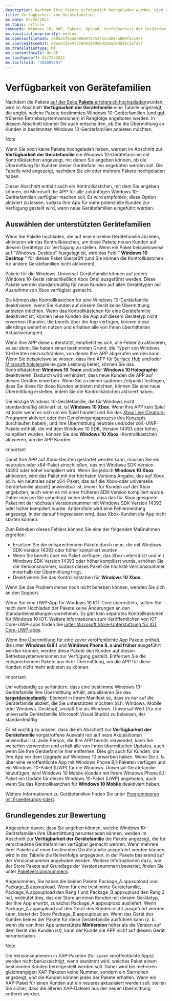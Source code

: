 ```yaml
---
description: Nachdem Ihre Pakete erfolgreich hochgeladen wurden, wird eine Tabelle angezeigt, in der angegeben wird, welche Pakete bestimmten Windows 10-Gerätefamilien (und ggf. früheren Betriebssystemversionen) in Rangfolge angeboten werden.
title: Verfügbarkeit von Gerätefamilien
ms.date: 02/26/2021
ms.topic: article
keywords: Windows 10, UWP, Pakete, Upload, Verfügbarkeit der Gerätefamilie
ms.localizationpriority: medium
ms.openlocfilehash: 3885a5f85a8380e87d753721c6b9ca8b0facc475
ms.sourcegitcommit: e8ea2a36e4f2b9e0326958d226a36dd30c3efa57
ms.translationtype: MT
ms.contentlocale: de-DE
ms.lasthandoff: 03/25/2021
ms.locfileid: "105099791"
---
```

# <a name="device-family-availability"></a>Verfügbarkeit von Gerätefamilien

Nachdem die Pakete [auf der Seite **Pakete** erfolgreich hochgeladen](upload-app-packages.md)wurden, wird im Abschnitt **Verfügbarkeit der Gerätefamilie** eine Tabelle angezeigt, die angibt, welche Pakete bestimmten Windows 10-Gerätefamilien (und ggf. früheren Betriebssystemversionen) in Rangfolge angeboten werden. In diesem Abschnitt können Sie auch entscheiden, ob Sie die Übermittlung an Kunden in bestimmten Windows 10-Gerätefamilien anbieten möchten.

> [!NOTE]
> Wenn Sie noch keine Pakete hochgeladen haben, werden im Abschnitt zur **Verfügbarkeit der Gerätefamilie** die Windows 10-Gerätefamilien mit Kontrollkästchen angezeigt, mit denen Sie angeben können, ob die Übermittlung für Kunden dieser Gerätefamilien angeboten werden soll. Die Tabelle wird angezeigt, nachdem Sie ein oder mehrere Pakete hochgeladen haben.

Dieser Abschnitt enthält auch ein Kontrollkästchen, mit dem Sie angeben können, ob Microsoft die APP für alle zukünftigen Windows 10-Gerätefamilien verfügbar machen soll. Es wird empfohlen, diese Option aktiviert zu lassen, sodass Ihre App für mehr potenzielle Kunden zur Verfügung gestellt wird, wenn neue Gerätefamilien eingeführt werden.


## <a name="choosing-which-device-families-to-support"></a>Auswählen der unterstützten Gerätefamilien

Wenn Sie Pakete hochladen, die auf eine einzelne Gerätefamilie abzielen, aktivieren wir das Kontrollkästchen, um diese Pakete neuen Kunden auf diesem Gerätetyp zur Verfügung zu stellen. Wenn ein Paket beispielsweise auf "Windows. Desktop" festgelegt ist, wird das Feld " **Windows 10 Desktop** " für dieses Paket überprüft (und Sie können die Kontrollkästchen für andere Gerätefamilien nicht aktivieren).

Pakete für die Windows. Universal-Gerätefamilie können auf jedem Windows 10-Gerät (einschließlich Xbox One) ausgeführt werden. Diese Pakete werden standardmäßig für neue Kunden auf allen Gerätetypen *mit Ausnahme* von Xbox verfügbar gemacht.

Sie können das Kontrollkästchen für eine Windows 10-Gerätefamilie deaktivieren, wenn Sie Kunden auf diesem Gerät keine Übermittlung anbieten möchten. Wenn das Kontrollkästchen für eine Gerätefamilie deaktiviert ist, können neue Kunden die App auf diesem Gerätetyp nicht erwerben (Kunden, die bereits über die App verfügen, können diese allerdings weiterhin nutzen und erhalten alle von Ihnen übermittelten Aktualisierungen).

Wenn Ihre APP diese unterstützt, empfiehlt es sich, alle Felder zu aktivieren, es sei denn, Sie haben einen bestimmten Grund, die Typen von Windows 10-Geräten einzuschränken, von denen Ihre APP abgerufen werden kann. Wenn Sie beispielsweise wissen, dass Ihre APP für [Surface Hub](https://developer.microsoft.com/windows/surfacehub) und/oder [Microsoft hololens](https://developer.microsoft.com/mixed-reality)keine gute Leistung bietet, können Sie das Kontrollkästchen **Windows 10 Team** und/oder **Windows 10 Holographic** deaktivieren. Dadurch wird verhindert, dass neue Kunden die APP auf diesen Geräten erwerben. Wenn Sie zu einem späteren Zeitpunkt festlegen, dass Sie diese für diese Kunden anbieten möchten, können Sie eine neue Übermittlung erstellen, indem Sie die Kontrollkästchen aktiviert haben.

<span id="xbox" />

Die einzige Windows 10-Gerätefamilie, die für Windows nicht standardmäßig aktiviert ist, ist **Windows 10 Xbox**. Wenn Ihre APP kein Spiel ist (oder wenn es sich um ein Spiel handelt und Sie das [Xbox Live Creators-Programm](/gaming/xbox-live/get-started-with-creators/get-started-with-xbox-live-creators) aktiviert oder den Genehmigungsprozess des [Konzepts](../gaming/concept-approval.md) durchlaufen haben), und ihre Übermittlung neutrale und/oder x64-UWP-Pakete enthält, die mit dem Windows 10 SDK, Version 14393 oder höher, kompiliert wurden, können Sie das **Windows 10 Xbox** -Kontrollkästchen aktivieren, um die APP Kunden

> [!IMPORTANT]
> Damit Ihre APP auf Xbox-Geräten gestartet werden kann, müssen Sie ein neutrales oder x64-Paket einschließen, das mit Windows SDK Version 14393 oder höher kompiliert wird. Wenn Sie jedoch **Windows 10 Xbox** aktivieren, wird das Paket mit der höchsten Versions Angabe, das auf Xbox (d. h. ein neutrales oder x64-Paket, das auf die Xbox-oder universelle Gerätefamilie abzielt) anwendbar ist, immer für Kunden auf der Xbox angeboten, auch wenn es mit einer früheren SDK-Version kompiliert wurde. Daher müssen Sie unbedingt sicherstellen, dass das für Xbox geeignete Paket mit der höchsten Versionsnummer mit Windows SDK-Version 14393 oder höher kompiliert wurde. Andernfalls wird eine Fehlermeldung angezeigt, in der darauf hingewiesen wird, dass Xbox-Kunden die App nicht starten können. 
> 
> Zum Beheben dieses Fehlers können Sie eine der folgenden Maßnahmen ergreifen:
> - Ersetzen Sie die entsprechenden Pakete durch neue, die mit Windows SDK-Version 14393 oder höher kompiliert wurden.
> - Wenn Sie bereits über ein Paket verfügen, das Xbox unterstützt und mit Windows SDK-Version 14393 oder höher kompiliert wurde, erhöhen Sie die Versionsnummer, sodass dieses Paket die höchste Versionsnummer innerhalb der Übermittlung trägt.
> - Deaktivieren Sie das Kontrollkästchen für **Windows 10 Xbox**.
>   
> Wenn Sie das Problem immer noch nicht beheben können, wenden Sie sich an den Support.

Wenn Sie eine UWP-App für Windows 10 IOT Core übermitteln, sollten Sie nach dem Hochladen der Pakete keine Änderungen an den Standardeinstellungen vornehmen. Es gibt kein separates Kontrollkästchen für Windows 10 IOT. Weitere Informationen zum Veröffentlichen von IOT Core-UWP-apps finden Sie [unter Microsoft Store-Unterstützung für IOT Core-UWP-apps](/windows/iot-core/commercialize-your-device/installingandservicing).

Wenn Ihre Übermittlung für eine zuvor veröffentlichte App Pakete enthält, die unter **Windows 8/8.1** und **Windows Phone 8. x und früher** ausgeführt werden können, werden diese Pakete den Kunden auf diesen Betriebssystemversionen zur Verfügung gestellt. Entfernen Sie die entsprechenden Pakete aus ihrer Übermittlung, um die APP für diese Kunden nicht mehr anbieten zu können.

> [!IMPORTANT]
> Um vollständig zu verhindern, dass eine bestimmte Windows 10-Gerätefamilie ihre Übermittlung erhält, aktualisieren Sie das [**targetdevicefamily**](/uwp/schemas/appxpackage/uapmanifestschema/element-targetdevicefamily) -Element in ihrem Manifest so, dass es nur auf die Gerätefamilie abzielt, die Sie unterstützen möchten (d.h. Windows. Mobile oder Windows. Desktop), anstatt Sie als Windows. Universal-Wert (für die universelle Gerätefamilie Microsoft Visual Studio) zu belassen, der standardmäßig

Es ist wichtig zu wissen, dass die im Abschnitt zur **Verfügbarkeit der Gerätefamilie** vorgetroffene Auswahl nur auf neue Akquisitionen anwendbar ist. Jede Person, die Ihre APP bereits verwendet, kann Sie weiterhin verwenden und erhält alle von Ihnen übermittelten Updates, auch wenn Sie Ihre Gerätefamilie hier entfernen. Dies gilt auch für Kunden, die Ihre App vor dem Upgrade auf Windows 10 erworben haben. Wenn Sie z. b. über eine veröffentlichte App mit Windows Phone 8,1-Paketen verfügen und ein Windows 10-Paket (UWP) für die Windows. Universal-Gerätefamilie hinzufügen, wird Windows 10 Mobile-Kunden mit Ihrem Windows Phone 8,1-Paket ein Update für dieses Windows 10-Paket (UWP) angeboten, auch wenn Sie das Kontrollkästchen für **Windows 10 Mobile** deaktiviert haben.

Weitere Informationen zu Gerätefamilien finden Sie unter [Programmieren mit Erweiterungs-sdert](/uwp/extension-sdks/device-families-overview).


## <a name="understanding-ranking"></a>Grundlegendes zur Bewertung

Abgesehen davon, dass Sie angeben können, welche Windows 10-Gerätefamilien ihre Übermittlung herunterladen können, werden im Abschnitt zur **Verfügbarkeit der Gerätefamilie** die Pakete angezeigt, die für verschiedene Gerätefamilien verfügbar gemacht werden. Wenn mehrere Ihrer Pakete auf einer bestimmten Gerätefamilie ausgeführt werden können, wird in der Tabelle die Reihenfolge angegeben, in der Pakete basierend auf der Versionsnummer angeboten werden. Weitere Informationen dazu, wie der Store Pakete auf Grundlage der Versionsnummern bewertet, finden Sie unter [Paketversionsnummern](package-version-numbering.md). 

Angenommen, Sie haben die beiden Pakete Package_A.appxupload und Package_B.appxupload. Wenn für eine bestimmte Gerätefamilie, Package_A.appxupload den Rang 1 und Package_B.appxupload den Rang 2 hat, bedeutet dies, das der Store an einen Kunden mit diesem Gerätetyp, der Ihre App erwirbt, zunächst Package_A.appxupload ausliefert. Wenn Package_A.appxupload auf den Gerät des Kunden nicht ausgeführt werden kann, bietet der Store Package_B.appxupload an. Wenn das Gerät des Kunden keines der Pakete für diese Gerätefamilie ausführen kann (z. b. wenn die von ihrer App unterstützte **MinVersion** höher als die Version auf dem Gerät des Kunden ist), kann der Kunde die APP nicht auf diesem Gerät herunterladen.

> [!NOTE]
> Die Versionsnummern in XAP-Paketen (für zuvor veröffentlichte Apps) werden nicht berücksichtigt, wenn bestimmt wird, welches Paket einem bestimmten Kunden bereitgestellt werden soll. Daher wird bei mehreren gleichrangigen XAP-Paketen keine Nummer, sondern ein Sternchen angezeigt, und die Kunden können jedes der Pakete erhalten. Wenn ein XAP-Paket für einen Kunden auf ein neueres aktualisiert werden soll, stellen Sie sicher, dass die älteren XAP-Dateien aus der neuen Übermittlung entfernt werden.
